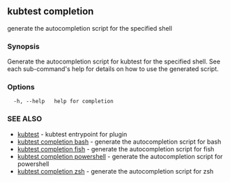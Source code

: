 ## kubtest completion

generate the autocompletion script for the specified shell

### Synopsis


Generate the autocompletion script for kubtest for the specified shell.
See each sub-command's help for details on how to use the generated script.


### Options

```
  -h, --help   help for completion
```

### SEE ALSO

* [kubtest](kubtest.md)	 - kubtest entrypoint for plugin
* [kubtest completion bash](kubtest_completion_bash.md)	 - generate the autocompletion script for bash
* [kubtest completion fish](kubtest_completion_fish.md)	 - generate the autocompletion script for fish
* [kubtest completion powershell](kubtest_completion_powershell.md)	 - generate the autocompletion script for powershell
* [kubtest completion zsh](kubtest_completion_zsh.md)	 - generate the autocompletion script for zsh


